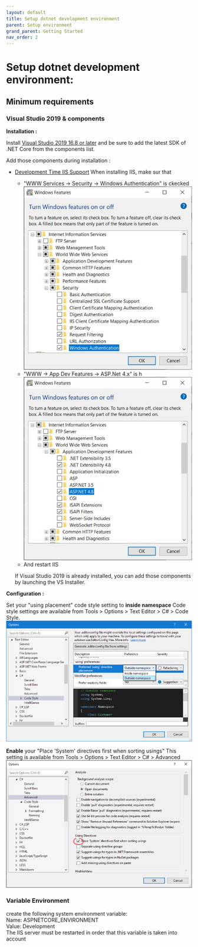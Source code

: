 ```yaml
---
layout: default
title: Setup dotnet development environment
parent: Setup environment
grand_parent: Getting Started
nav_order: 2
---
```


# Setup dotnet development environment:

## Minimum requirements

### Visual Studio 2019 & components
**Installation :**

Install [Visual Studio 2019 16.8 or later](https://visualstudio.microsoft.com/fr/vs/) and be sure to add the latest SDK of .NET Core from the components list.

Add those components during installation :
- [Development Time IIS Support](https://devblogs.microsoft.com/aspnet/development-time-iis-support-for-asp-net-core-applications/)
  When installing IIS, make sur that 
  * "WWW Services -> Security -> Windows Authentication" is ckecked 
  ![IIS Windows Authentication](../../Images/IISWindowsAuthent.jpg)
  * "WWW  -> App Dev Features -> ASP.Net 4.x" is h
  ![IIS ASP Net](../../Images/IISASPNET.JPG)
  * And restart IIS
  
  If Visual Studio 2019 is already installed, you can add those components by launching the VS Installer.

**Configuration :**

Set your "using placement" code style setting to **inside namespace**
Code style settings are available from Tools > Options > Text Editor > C# > Code Style.
![Code style settings](../../Images/CodeStyleSetting.png)

**Enable** your "Place 'System' directives first when sorting usings"
This setting is available from Tools > Options > Text Editor > C# > Advanced 
![Code style settings](../../Images/SystemUsing.png)

### Variable Environment
create the following system environment variable:  
Name: ASPNETCORE_ENVIRONMENT  
Value: Development  
The IIS server must be restarted in order that this variable is taken into account



